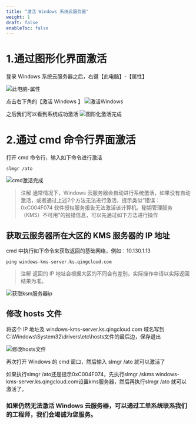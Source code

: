 ```yaml
---
title: "激活 Windows 系统云服务器"
weight: 1
draft: false
enableToc: false
---
```




# 1.通过图形化界面激活

登录 Windows 系统云服务器之后，右键【此电脑】-【属性】

![此电脑-属性](/compute/vm/_images/activation_of_winOS_1.png)

点击右下角的【激活 Windows 】
![激活Windows](/compute/vm/_images/activation_of_winOS_2.png)

之后我们可以看到系统成功激活
![图形化激活完成](/compute/vm/_images/activation_of_winOS_3.png)

# 2.通过 cmd 命令行界面激活

打开 cmd 命令行，输入如下命令进行激活
```
slmgr /ato
```
![cmd激活完成](/compute/vm/_images/activation_of_winOS_4.png)

>注解
>通常情况下，Windows 云服务器会自动进行系统激活，如果没有自动激活，或者通过上述2个方法无法进行激活，提示类似“错误：0xC004F074 软件授权服务报告无法激活该计算机。秘钥管理服务（KMS）不可用”的报错信息，可以先通过如下方法进行操作

## 获取云服务器所在大区的 KMS 服务器的 IP 地址

cmd 中执行如下命令来获取返回的基础网络，例如：10.130.1.13
```
ping windows-kms-server.ks.qingcloud.com
```

>注解
>返回的 IP 地址会根据大区的不同会有差别，实际操作中请以实际返回结果为准。

![获取ksm服务器ip](/compute/vm/_images/activation_of_winOS_5.png)

## 修改 hosts 文件

将这个 IP 地址及 windows-kms-server.ks.qingcloud.com 域名写到C:\Windows\System32\drivers\etc\hosts文件的最后边，保存退出

![修改hosts文件](/compute/vm/_images/activation_of_winOS_6.png)

再次打开 Windows 的 cmd 窗口，然后输入 slmgr /ato 就可以激活了

如果执行slmgr /ato还是提示0xC004F074，先执行slmgr /skms windows-kms-server.ks.qingcloud.com设置kms服务器，然后再执行slmgr /ato 就可以激活了。

### 如果仍然无法激活 Windows 云服务器，可以通过工单系统联系我们的工程师，我们会竭诚为您服务。